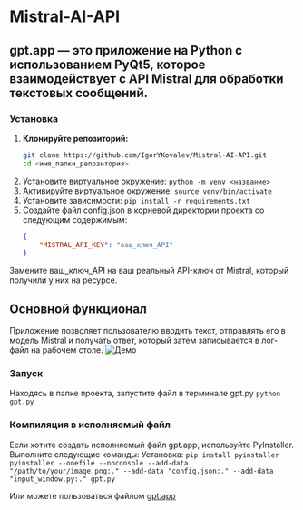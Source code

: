 # Mistral-AI-API

## gpt.app — это приложение на Python с использованием PyQt5, которое взаимодействует с API Mistral для обработки текстовых сообщений. 

### Установка
1. **Клонируйте репозиторий:**
   ```bash
   git clone https://github.com/IgorYKovalev/Mistral-AI-API.git
   cd <имя_папки_репозитория>
   
2. Установите виртуальное окружение: `python -m venv <название>`
3. Активируйте виртуальное окружение: `source venv/bin/activate` 
4. Установите зависимости: `pip install -r requirements.txt`
5. Создайте файл config.json в корневой директории проекта со следующим содержимым:
    ```json
    {
        "MISTRAL_API_KEY": "ваш_ключ_API"
    }
    ```
Замените ваш_ключ_API на ваш реальный API-ключ от Mistral, который получили у них на ресурсе.

## Основной функционал
Приложение позволяет пользователю вводить текст, отправлять его в модель Mistral и получать ответ, который затем записывается в лог-файл на рабочем столе.
![Демо](чат.png)

### Запуск
Находясь в папке проекта, запустите файл в терминале gpt.py
`python gpt.py`

### Компиляция в исполняемый файл
Если хотите создать исполняемый файл gpt.app, используйте PyInstaller. Выполните следующие команды:
Установка:
`pip install pyinstaller`
`pyinstaller --onefile --noconsole --add-data "/path/to/your/image.png:." --add-data "config.json:." --add-data "input_window.py:." gpt.py`

Или можете пользоваться файлом [gpt.app](gpt.app)
